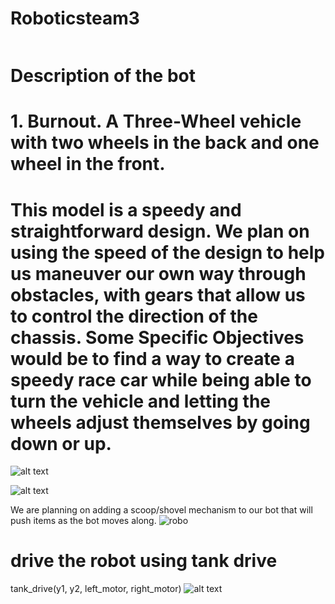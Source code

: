 # Roboticsteam3

![]()
# Description of the bot

# 1. Burnout. A Three-Wheel vehicle with two wheels in the back and one wheel in the front. 

# This model is a speedy and straightforward design. We plan on using the speed of the design to help us maneuver our own way through obstacles, with gears that allow us to control the direction of the chassis. Some Specific Objectives would be to find a way to create a speedy race car while being able to turn the vehicle and letting the wheels adjust themselves by going down or up.


![alt text](https://github.com/pmndrs/react-three-fiber/assets/95327709/fd83a070-cdd5-4383-8dde-ed91f9c84282)

![alt text](https://github.com/pieroproietti/penguins-blog/assets/95327709/bb2523fe-af71-4c2b-a690-8e45b40ae86e)

We are planning on adding a scoop/shovel mechanism to our bot that will push items as the bot moves along.
![robo](https://github.com/Collinvansweden/Roboticsteam3/assets/123413183/443a3ef3-54a7-4908-a07b-79dd90df5c3f)
# drive the robot using tank drive
tank_drive(y1, y2, left_motor, right_motor)
![alt text](https://github/u/0?ui=2&ik=051fb0914e&attid=0.1&permmsgid=msg-f:1780847414442474973&th=18b6d749c1043ddd&view=att&disp=safe&realattid=18b6d738b8598691cd61)

